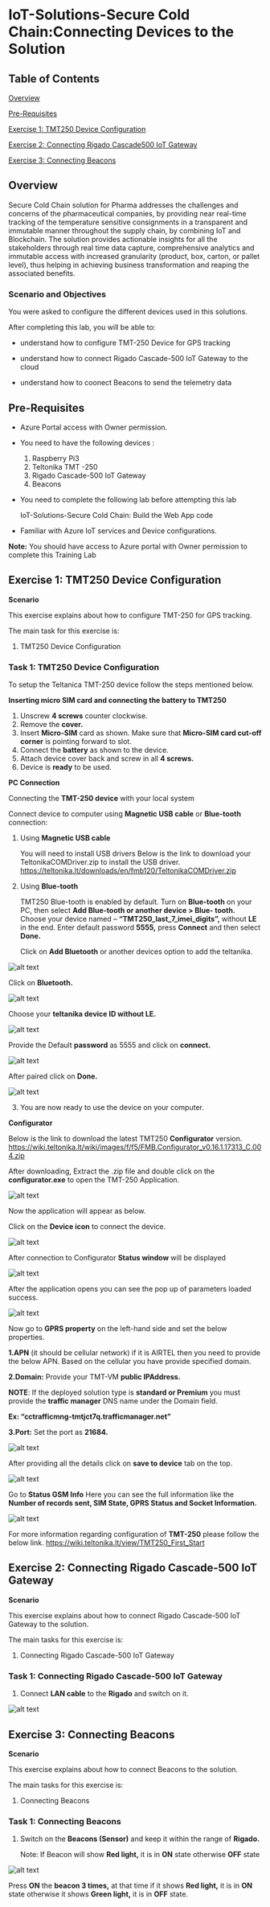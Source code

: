 # IoT-Solutions-Secure Cold Chain:Connecting Devices to the Solution

## Table of Contents

[Overview](#Overview)

[Pre-Requisites](#Pre-requisites)

[Exercise 1: TMT250 Device Configuration](#exercise-1-tmt250-device-configuration)

[Exercise 2: Connecting Rigado Cascade500 IoT Gateway](#exercise-2-connecting-rigado-cascade500-iot-gateway)

[Exercise 3: Connecting Beacons](#exercise-3-connecting-beacons)
 
## Overview

Secure Cold Chain solution for Pharma addresses the challenges and concerns of the pharmaceutical companies, by providing near real-time tracking of the temperature sensitive consignments in a transparent and immutable manner throughout the supply chain, by combining IoT and Blockchain. The solution provides actionable insights for all the stakeholders through real time data capture, comprehensive analytics and immutable access with increased granularity (product, box, carton, or pallet level), thus helping in achieving business transformation and reaping the associated benefits.

### Scenario and Objectives

You were asked to configure the different devices used in this solutions.

After completing this lab, you will be able to:

* understand how to configure TMT-250 Device for GPS tracking

* understand how to connect Rigado Cascade-500 IoT Gateway to the cloud

*  understand how to coonect Beacons to send the telemetry data


## Pre-Requisites

* Azure Portal access with Owner permission.
    
* You need to have the following devices :
     1. Raspberry Pi3
     2. Teltonika TMT -250
     3. Rigado Cascade-500 IoT Gateway
     4. Beacons
* You need to complete the following lab before attempting this lab 
  
  IoT-Solutions-Secure Cold Chain: Build the Web App code

* Familiar with Azure IoT services and Device configurations. 

**Note:** You should have access to Azure portal with Owner permission to complete this Training Lab

## Exercise 1: TMT250 Device Configuration

**Scenario**

This exercise explains about how to configure TMT-250 for GPS tracking.

The main task for this exercise is:

1.	 TMT250 Device Configuration

### Task 1:  TMT250 Device Configuration

To setup the Teltanica TMT-250 device follow the steps mentioned below.

**Inserting micro SIM card and connecting the battery to TMT250**

1.	Unscrew **4 screws** counter clockwise.
2.	Remove the **cover.**
3.	Insert **Micro-SIM** card as shown. Make sure that **Micro-SIM card cut-off corner** is pointing forward to slot.
4.	Connect the **battery** as shown to the device.
5.	Attach device cover back and screw in all **4 screws.**
6.	Device is **ready** to be used.

**PC Connection**

Connecting the **TMT-250 device** with your local system

Connect device to computer using **Magnetic USB cable** or **Blue-tooth** connection:

1.	Using **Magnetic USB cable**

    You will need to install USB drivers 
    Below is the link to download your TeltonikaCOMDriver.zip to install the USB driver.
    <https://teltonika.lt/downloads/en/fmb120/TeltonikaCOMDriver.zip>

2. Using **Blue-tooth**

    TMT250 Blue-tooth is enabled by default. Turn on **Blue-tooth** on your PC, then select **Add Blue-tooth or another device > Blue-      tooth.** Choose your device named – **“TMT250_last_7_imei_digits”,** without **LE** in the end. Enter default password **5555,**        press **Connect** and then select **Done.**

   Click on **Add Bluetooth** or another devices option to add the teltanika.

![alt text](https://raw.githubusercontent.com/SecureColdChain/Wipro-Ltd-ColdChain/master/Documentation/images/d82.png)

Click on **Bluetooth.**

![alt text](https://raw.githubusercontent.com/SecureColdChain/Wipro-Ltd-ColdChain/master/Documentation/images/d83.png)

Choose your **teltanika device ID without LE.**

![alt text](https://raw.githubusercontent.com/SecureColdChain/Wipro-Ltd-ColdChain/master/Documentation/images/d84.png)

Provide the Default **password** as 5555 and click on **connect.**

![alt text](https://raw.githubusercontent.com/SecureColdChain/Wipro-Ltd-ColdChain/master/Documentation/images/d85.png)

After paired click on **Done.**

![alt text](https://raw.githubusercontent.com/SecureColdChain/Wipro-Ltd-ColdChain/master/Documentation/images/d86.png)

3. You are now ready to use the device on your computer.

**Configurator**

Below is the link to download the latest TMT250 **Configurator** version.
<https://wiki.teltonika.lt/wiki/images/f/f5/FMB.Configurator_v0.16.1.17313_C.004.zip>

After downloading, Extract the .zip file and double click on the **configurator.exe** to open the TMT-250 Application.

![alt text](https://raw.githubusercontent.com/SecureColdChain/Wipro-Ltd-ColdChain/master/Documentation/images/d87.png)

Now the application will appear as below.

Click on the **Device icon** to connect the device.

![alt text](https://raw.githubusercontent.com/SecureColdChain/Wipro-Ltd-ColdChain/master/Documentation/images/d88.png)

After connection to Configurator **Status window** will be displayed

![alt text](https://raw.githubusercontent.com/SecureColdChain/Wipro-Ltd-ColdChain/master/Documentation/images/d89.png)

After the application opens you can see the pop up of parameters loaded success.

![alt text](https://raw.githubusercontent.com/SecureColdChain/Wipro-Ltd-ColdChain/master/Documentation/images/d90.png)

Now go to **GPRS property** on the left-hand side and set the below properties.

**1.APN** (it should be cellular network) if it is AIRTEL then you need to provide the below APN. Based on the cellular you have provide specified domain.

**2.Domain:** Provide your TMT-VM **public IPAddress.**

**NOTE**: If the deployed solution type is **standard or Premium** you must provide the **traffic manager** DNS name under the Domain field.

**Ex: “cctrafficmng-tmtjct7q.trafficmanager.net”** 

**3.Port:** Set the port as **21684.**

![alt text](https://raw.githubusercontent.com/SecureColdChain/Wipro-Ltd-ColdChain/master/Documentation/images/d91.png)

After providing all the details click on **save to device** tab on the top.

![alt text](https://raw.githubusercontent.com/SecureColdChain/Wipro-Ltd-ColdChain/master/Documentation/images/d92.png)

Go to **Status GSM Info**
Here you can see the full information like the **Number of records sent, SIM State, GPRS Status and Socket Information.**

![alt text](https://raw.githubusercontent.com/SecureColdChain/Wipro-Ltd-ColdChain/master/Documentation/images/d93.png)

For more information regarding configuration of **TMT-250** please follow the below link.
https://wiki.teltonika.lt/view/TMT250_First_Start

## Exercise 2: Connecting Rigado Cascade-500 IoT Gateway

**Scenario**

This exercise explains about how to connect Rigado Cascade-500 IoT Gateway to the solution.

The main tasks for this exercise is:

1. Connecting Rigado Cascade-500 IoT Gateway

### Task 1:  Connecting Rigado Cascade-500 IoT Gateway

1.	Connect **LAN cable** to the **Rigado** and switch on it.

![alt text](https://raw.githubusercontent.com/SecureColdChain/Wipro-Ltd-ColdChain/master/Documentation/images/d94.png)

## Exercise 3: Connecting Beacons

**Scenario**

This exercise explains about how to connect Beacons to the solution.

The main tasks for this exercise is:

1. Connecting Beacons

### Task 1:  Connecting Beacons

1.  Switch on the **Beacons (Sensor)** and keep it within the range of **Rigado.**

    Note: If Beacon will show **Red light,** it is in **ON** state otherwise **OFF** state

![alt text](https://raw.githubusercontent.com/SecureColdChain/Wipro-Ltd-ColdChain/master/Documentation/images/d95.png)

Press **ON** the **beacon 3 times,** at that time if it shows **Red light,** it is in **ON** state otherwise it shows **Green light,** it is in **OFF** state.
